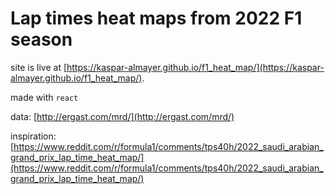 # Lap times heat maps from 2022 F1 season

site is live at [https://kaspar-almayer.github.io/f1_heat_map/](https://kaspar-almayer.github.io/f1_heat_map/).

made with `react`

data: [http://ergast.com/mrd/](http://ergast.com/mrd/)

inspiration: [https://www.reddit.com/r/formula1/comments/tps40h/2022_saudi_arabian_grand_prix_lap_time_heat_map/](https://www.reddit.com/r/formula1/comments/tps40h/2022_saudi_arabian_grand_prix_lap_time_heat_map/)
